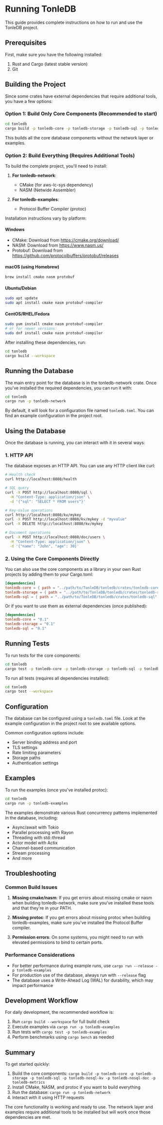 # Running TonleDB

This guide provides complete instructions on how to run and use the TonleDB project.

## Prerequisites

First, make sure you have the following installed:
1. Rust and Cargo (latest stable version)
2. Git

## Building the Project

Since some crates have external dependencies that require additional tools, you have a few options:

### Option 1: Build Only Core Components (Recommended to start)

```bash
cd tonledb
cargo build -p tonledb-core -p tonledb-storage -p tonledb-sql -p tonledb-nosql-kv -p tonledb-nosql-doc -p tonledb-metrics
```

This builds all the core database components without the network layer or examples.

### Option 2: Build Everything (Requires Additional Tools)

To build the complete project, you'll need to install:

1. **For tonledb-network**:
   - CMake (for aws-lc-sys dependency)
   - NASM (Netwide Assembler)

2. **For tonledb-examples**:
   - Protocol Buffer Compiler (protoc)

Installation instructions vary by platform:

#### Windows
- CMake: Download from https://cmake.org/download/
- NASM: Download from https://www.nasm.us/
- Protobuf: Download from https://github.com/protocolbuffers/protobuf/releases

#### macOS (using Homebrew)
```bash
brew install cmake nasm protobuf
```

#### Ubuntu/Debian
```bash
sudo apt update
sudo apt install cmake nasm protobuf-compiler
```

#### CentOS/RHEL/Fedora
```bash
sudo yum install cmake nasm protobuf-compiler
# or for newer versions:
sudo dnf install cmake nasm protobuf-compiler
```

After installing these dependencies, run:
```bash
cd tonledb
cargo build --workspace
```

## Running the Database

The main entry point for the database is in the tonledb-network crate. Once you've installed the required dependencies, you can run it with:

```bash
cd tonledb
cargo run -p tonledb-network
```

By default, it will look for a configuration file named `tonledb.toml`. You can find an example configuration in the project root.

## Using the Database

Once the database is running, you can interact with it in several ways:

### 1. HTTP API

The database exposes an HTTP API. You can use any HTTP client like curl:

```bash
# Health check
curl http://localhost:8080/health

# SQL query
curl -X POST http://localhost:8080/sql \
  -H "Content-Type: application/json" \
  -d '{"sql": "SELECT * FROM users"}'

# Key-Value operations
curl http://localhost:8080/kv/mykey
curl -X POST http://localhost:8080/kv/mykey -d "myvalue"
curl -X DELETE http://localhost:8080/kv/mykey

# Document operations
curl -X POST http://localhost:8080/doc/users \
  -H "Content-Type: application/json" \
  -d '{"name": "John", "age": 30}'
```

### 2. Using the Core Components Directly

You can also use the core components as a library in your own Rust projects by adding them to your Cargo.toml:

```toml
[dependencies]
tonledb-core = { path = "../path/to/TonleDB/tonledb/crates/tonledb-core" }
tonledb-storage = { path = "../path/to/TonleDB/tonledb/crates/tonledb-storage" }
tonledb-sql = { path = "../path/to/TonleDB/tonledb/crates/tonledb-sql" }
```

Or if you want to use them as external dependencies (once published):
```toml
[dependencies]
tonledb-core = "0.1"
tonledb-storage = "0.1"
tonledb-sql = "0.1"
```

## Running Tests

To run tests for the core components:

```bash
cd tonledb
cargo test -p tonledb-core -p tonledb-storage -p tonledb-sql -p tonledb-nosql-kv -p tonledb-nosql-doc -p tonledb-metrics
```

To run all tests (requires all dependencies installed):
```bash
cd tonledb
cargo test --workspace
```

## Configuration

The database can be configured using a `tonledb.toml` file. Look at the example configuration in the project root to see available options.

Common configuration options include:
- Server binding address and port
- TLS settings
- Rate limiting parameters
- Storage paths
- Authentication settings

## Examples

To run the examples (once you've installed protoc):

```bash
cd tonledb
cargo run -p tonledb-examples
```

The examples demonstrate various Rust concurrency patterns implemented in the database, including:
- Async/await with Tokio
- Parallel processing with Rayon
- Threading with std::thread
- Actor model with Actix
- Channel-based communication
- Stream processing
- And more

## Troubleshooting

### Common Build Issues

1. **Missing cmake/nasm**: If you get errors about missing cmake or nasm when building tonledb-network, make sure you've installed these tools and that they're in your PATH.

2. **Missing protoc**: If you get errors about missing protoc when building tonledb-examples, make sure you've installed the Protocol Buffer compiler.

3. **Permission errors**: On some systems, you might need to run with elevated permissions to bind to certain ports.

### Performance Considerations

- For better performance during example runs, use `cargo run --release -p tonledb-examples`
- For production use of the database, always run with `--release` flag
- The database uses a Write-Ahead Log (WAL) for durability, which may impact performance

## Development Workflow

For daily development, the recommended workflow is:
1. Run `cargo build --workspace` for full build check
2. Execute examples via `cargo run -p tonledb-examples`
3. Run tests with `cargo test -p tonledb-examples`
4. Perform benchmarks using `cargo bench` as needed

## Summary

To get started quickly:
1. Build the core components: `cargo build -p tonledb-core -p tonledb-storage -p tonledb-sql -p tonledb-nosql-kv -p tonledb-nosql-doc -p tonledb-metrics`
2. Install CMake, NASM, and protoc if you want to build everything
3. Run the database: `cargo run -p tonledb-network`
4. Interact with it using HTTP requests

The core functionality is working and ready to use. The network layer and examples require additional tools to be installed but will work once those dependencies are met.